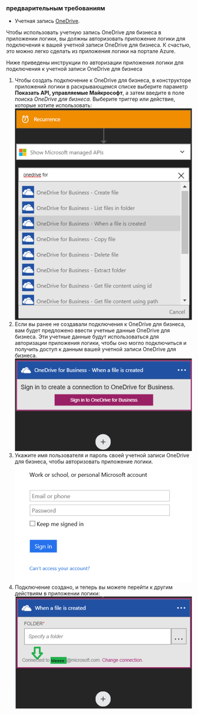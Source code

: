 ### <a name="prerequisites"></a>предварительным требованиям
* Учетная запись [OneDrive](http://OneDrive.com). 

Чтобы использовать учетную запись OneDrive для бизнеса в приложении логики, вы должны авторизовать приложение логики для подключения к вашей учетной записи OneDrive для бизнеса. К счастью, это можно легко сделать из приложения логики на портале Azure. 

Ниже приведены инструкции по авторизации приложения логики для подключения к учетной записи OneDrive для бизнеса 

1. Чтобы создать подключение к OneDrive для бизнеса, в конструкторе приложений логики в раскрывающемся списке выберите параметр **Показать API, управляемые Майкрософт**, а затем введите в поле поиска *OneDrive для бизнеса*. Выберите триггер или действие, которые хотите использовать:   
   ![](./media/connectors-create-api-onedriveforbusiness/onedriveforbusiness-1.png)
2. Если вы ранее не создавали подключения к OneDrive для бизнеса, вам будет предложено ввести учетные данные OneDrive для бизнеса. Эти учетные данные будут использоваться для авторизации приложения логики, чтобы оно могло подключиться и получить доступ к данным вашей учетной записи OneDrive для бизнеса.  
   ![](./media/connectors-create-api-onedriveforbusiness/onedriveforbusiness-2.png)
3. Укажите имя пользователя и пароль своей учетной записи OneDrive для бизнеса, чтобы авторизовать приложение логики.  
   ![](./media/connectors-create-api-onedriveforbusiness/onedriveforbusiness-3.png)   
4. Подключение создано, и теперь вы можете перейти к другим действиям в приложении логики:   
   ![](./media/connectors-create-api-onedriveforbusiness/onedriveforbusiness-4.png)   

